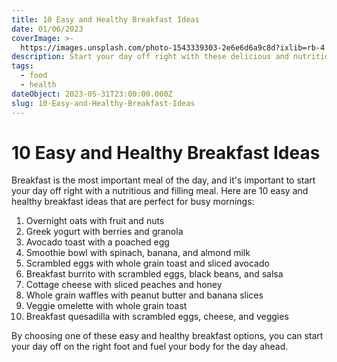 ```yaml
---
title: 10 Easy and Healthy Breakfast Ideas
date: 01/06/2023
coverImage: >-
  https://images.unsplash.com/photo-1543339303-2e6e6d6a9c8d?ixlib=rb-4.0.3&ixid=M3wxMjA3fDB8MHxzZWFyY2h8M3x8YnJlYWtmYXN0ZXJ8ZW58MHx8MHx8&auto=format&fit=crop&w=500&q=60
description: Start your day off right with these delicious and nutritious breakfast ideas.
tags:
  - food
  - health
dateObject: 2023-05-31T23:00:00.000Z
slug: 10-Easy-and-Healthy-Breakfast-Ideas
---
```


# 10 Easy and Healthy Breakfast Ideas

Breakfast is the most important meal of the day, and it's important to start
your day off right with a nutritious and filling meal. Here are 10 easy and
healthy breakfast ideas that are perfect for busy mornings:

1. Overnight oats with fruit and nuts
2. Greek yogurt with berries and granola
3. Avocado toast with a poached egg
4. Smoothie bowl with spinach, banana, and almond milk
5. Scrambled eggs with whole grain toast and sliced avocado
6. Breakfast burrito with scrambled eggs, black beans, and salsa
7. Cottage cheese with sliced peaches and honey
8. Whole grain waffles with peanut butter and banana slices
9. Veggie omelette with whole grain toast
10. Breakfast quesadilla with scrambled eggs, cheese, and veggies

By choosing one of these easy and healthy breakfast options, you can start your
day off on the right foot and fuel your body for the day ahead.
